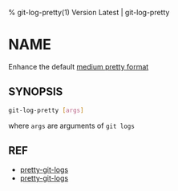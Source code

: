 % git-log-pretty(1) Version Latest | git-log-pretty
# NAME

Enhance the default [medium pretty format](https://git-scm.com/docs/git-log#Documentation/git-log.txt-formatpretty)


## SYNOPSIS

```bash
git-log-pretty [args]
```
where `args` are arguments of `git logs`


## REF

* [pretty-git-logs](https://github.com/mrnugget/dotfiles/blob/c4624ed521d539856bcf764f04a295bb19093566/githelpers#L11-L15)
* [pretty-git-logs](https://www.destroyallsoftware.com/screencasts/catalog/pretty-git-logs)
